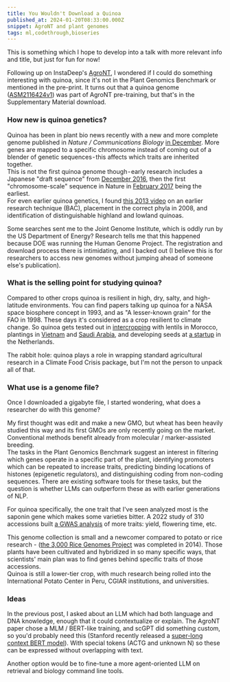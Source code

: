 ```yaml
---
title: You Wouldn't Download a Quinoa
published_at: 2024-01-20T08:33:00.000Z
snippet: AgroNT and plant genomes
tags: ml,codethrough,bioseries
---
```


This is something which I hope to develop into a talk with more relevant info and title, but just for fun for now!

Following up on InstaDeep's [AgroNT](/agront-1), I wondered if I could do something interesting with quinoa, since it's not in the Plant Genomics Benchmark or mentioned in the pre-print. It turns out that a quinoa genome ([ASM2116424v1](https://www.ebi.ac.uk/ena/browser/view/GCA_021164245.1)) was part of AgroNT pre-training, but that's in the Supplementary Material download.


### How new is quinoa genetics?

Quinoa has been in plant bio news recently with a new and more complete genome published in *Nature / Communications Biology* [in December](https://www.nature.com/articles/s42003-023-05613-4). More genes are mapped to a specific chromosome instead of coming out of a blender of genetic sequences - this affects which traits are inherited together.<br/>
This is not the first quinoa genome though - early research includes a Japanese "draft sequence" from [December 2016](http://quinoa.kazusa.or.jp/), then the first "chromosome-scale" sequence in Nature in [February 2017](https://www.nature.com/articles/nature21370) being the earliest.<br/>
For even earlier quinoa genetics, I found [this 2013 video](https://www.youtube.com/watch?v=QiLyzYxed9Y) on an earlier research technique (BAC), placement in the correct phyla in 2008, and identification of distinguishable highland and lowland quinoas.

Some searches sent me to the Joint Genome Institute, which is oddly run by the US Department of Energy? Research tells me that this happened because DOE was running the Human Genome Project. The registration and download process there is intimidating, and I backed out (I believe this is for researchers to access new genomes without jumping ahead of someone else's publication).

### What is the selling point for studying quinoa?

Compared to other crops quinoa is resilient in high, dry, salty, and high-latitude environments. You can find papers talking up quinoa for a NASA space biosphere concept in 1993, and as "A lesser-known grain" for the FAO in 1998. These days it's considered as a crop resilient to climate change. So quinoa gets tested out in [intercropping](https://www.cgiar.org/news-events/news/dryland-intercropping-of-lentil-and-quinoa-is-sustainable-and-profitable/) with lentils in Morocco, plantings in [Vietnam](https://www.cgiar.org/news-events/news/quinoa-a-promising-new-crop-for-salinity-affected-areas-in-the-mekong-delta/) and [Saudi Arabia](https://insight.kaust.edu.sa/2023/02/06/playing-the-right-cards-to-answer-questions-on-a-hardy-old-grain/), and developing seeds at [a startup](https://radiclecrops.com/technology/) in the Netherlands.

The rabbit hole: quinoa plays a role in wrapping standard agricultural research in a Climate Food Crisis package, but I'm not the person to unpack all of that.

### What use is a genome file?

Once I downloaded a gigabyte file, I started wondering, what does a researcher do with this genome?

My first thought was edit  and make a new GMO, but wheat has been heavily studied this way and its first GMOs are only recently going on the market. Conventional methods benefit already from molecular / marker-assisted breeding.<br/>
The tasks in the Plant Genomics Benchmark suggest an interest in filtering which genes operate in a specific part of the plant, identifying promoters which can be repeated to increase traits, predicting binding locations of histones (epigenetic regulators), and distinguishing coding from non-coding sequences. There are existing software tools for these tasks, but the question is whether LLMs can outperform these as with earlier generations of NLP.

For quinoa specifically, the one trait that I've seen analyzed most is the saponin gene which makes some varieties bitter. A 2022 study of 310 accessions built [a GWAS analysis](https://elifesciences.org/articles/66873) of more traits: yield, flowering time, etc.

This genome collection is small and a newcomer compared to potato or rice research - ([the 3,000 Rice Genomes Project](https://gigascience.biomedcentral.com/articles/10.1186/2047-217X-3-7) was completed in 2014). Those plants have been cultivated and hybridized in so many specific ways, that scientists' main plan was to find genes behind specific traits of those accessions.<br/>
Quinoa is still a lower-tier crop, with much research being rolled into the International Potato Center in Peru, CGIAR institutions, and universities.

### Ideas

In the previous post, I asked about an LLM which had both language and DNA knowledge, enough that it could contextualize or explain. The AgroNT paper chose a MLM / BERT-like training, and scGPT did something custom, so you'd probably need this (Stanford recently released a [super-long context BERT model](https://hazyresearch.stanford.edu/blog/2024-01-11-m2-bert-retrieval)). With special tokens (ACTG and unknown N) so these can be expressed without overlapping with text.

Another option would be to fine-tune a more agent-oriented LLM on retrieval and biology command line tools.


<br/>
<br/>
<br/>
